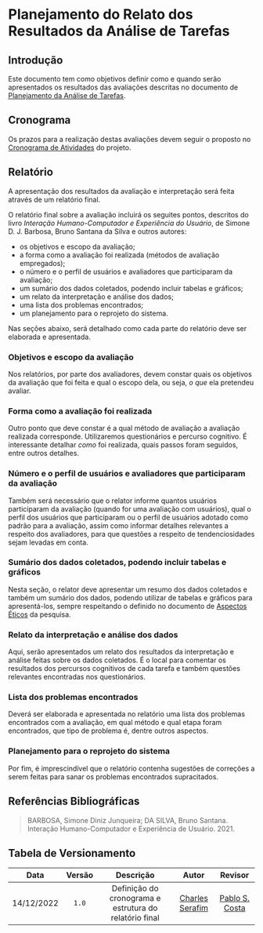 # Planejamento do Relato dos Resultados da Análise de Tarefas

## Introdução

Este documento tem como objetivos definir como e quando serão apresentados os resultados das avaliações descritas no documento de [Planejamento da Análise de Tarefas](https://interacao-humano-computador.github.io/2022.2-PrefeituraDeSorocaba/#/pages/projeto/etapa4/planejamento_analise_de_tarefas).

## Cronograma

Os prazos para a realização destas avaliações devem seguir o proposto no [Cronograma de Atividades](https://interacao-humano-computador.github.io/2022.2-PrefeituraDeSorocaba/#/pages/projeto/etapa1/cronograma) do projeto.

## Relatório

A apresentação dos resultados da avaliação e interpretação será feita através de um relatório final.

O relatório final sobre a avaliação incluirá os seguites pontos, descritos do livro *Interação Humano-Computador e Experiência do Usuário*, de Simone D. J. Barbosa, Bruno Santana da Silva e outros autores:

- os objetivos e escopo da avaliação;
- a forma como a avaliação foi realizada (métodos de avaliação empregados);
- o número e o perfil de usuários e avaliadores que participaram da avaliação;
- um sumário dos dados coletados, podendo incluir tabelas e gráficos;
- um relato da interpretação e análise dos dados;
- uma lista dos problemas encontrados;
- um planejamento para o reprojeto do sistema.

Nas seções abaixo, será detalhado como cada parte do relatório deve ser elaborada e apresentada.

### Objetivos e escopo da avaliação

Nos relatórios, por parte dos avaliadores, devem constar quais os objetivos da avaliação que foi feita e qual o escopo dela, ou seja, *o que* ela pretendeu avaliar.

### Forma como a avaliação foi realizada

Outro ponto que deve constar é a qual método de avaliação a avaliação realizada corresponde. Utilizaremos questionários e percurso cognitivo. É interessante detalhar *como* foi realizada, quais passos foram seguidos, entre outros detalhes.

### Número e o perfil de usuários e avaliadores que participaram da avaliação

Também será necessário que o relator informe quantos usuários participaram da avaliação (quando for uma avaliação com usuários), qual o perfil dos usuários que participaram ou o perfil de usuários adotado como padrão para a avaliação, assim como informar detalhes relevantes a respeito dos avaliadores, para que questões a respeito de tendenciosidades sejam levadas em conta.

### Sumário dos dados coletados, podendo incluir tabelas e gráficos

Nesta seção, o relator deve apresentar um resumo dos dados coletados e também um sumário dos dados, podendo utilizar de tabelas e gráficos para apresentá-los, sempre respeitando o definido no documento de [Aspectos Éticos](https://interacao-humano-computador.github.io/2022.2-PrefeituraDeSorocaba/#/pages/projeto/etapa2/aspectos_eticos) da pesquisa.

### Relato da interpretação e análise dos dados

Aqui, serão apresentados um relato dos resultados da interpretação e análise feitas sobre os dados coletados. É o local para comentar os resultados dos percursos cognitivos de cada tarefa e também questões relevantes encontradas nos questionários.

### Lista dos problemas encontrados

Deverá ser elaborada e apresentada no relatório uma lista dos problemas encontrados com a avaliação, em qual método e qual etapa foram encontrados, que tipo de problema é, dentre outros aspectos.

### Planejamento para o reprojeto do sistema

Por fim, é imprescindível que o relatório contenha sugestões de correções a serem feitas para sanar os problemas encontrados supracitados.

## Referências Bibliográficas

> BARBOSA, Simone Diniz Junqueira; DA SILVA, Bruno Santana. Interação Humano-Computador e Experiência de Usuário. 2021.

## Tabela de Versionamento

| Data | Versão | Descrição | Autor | Revisor |
| :--: | :----: | :-------: | :---: | :-----: |
| 14/12/2022 | `1.0` | Definição do cronograma e estrutura do relatório final | [Charles Serafim](https://github.com/charles-serafim) | [Pablo S. Costa](https://github.com/pabloheika) |




